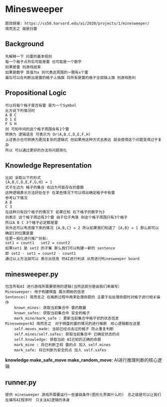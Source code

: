 # Minesweeper
    题目链接: https://cs50.harvard.edu/ai/2020/projects/1/minesweeper/
    简而言之 就是扫雷
## Background 
    先解释一下 扫雷的基本规则 
    每一个格子点开后可能是雷 也可能是一个数字 
    如果是雷 则游戏结束
    如果是数字 其值为x 则代表这周围的一圈有x个雷
    最后可以在判断出是雷的格子上插旗 将所有是雷的格子全部插上旗 则游戏胜利
## Propositional Logic
    可以将每个格子是否有雷 是为一个Symbol
    比方说下列情况时
    A B C 
    D 1 E
    F G H
    则 可知中间的这个格子周围会有1个雷
    转换为 逻辑语言 可表示为 Or(A,B,C,D,E,F,H)
    上述表示也可转换为更加复杂的逻辑式 但如果用这种方式去表达 就会使得这个问题变得过于复杂
    所以 可以通过更好的办法将问题简化
## Knowledge Representation
    比如 采取以下的形式
    {A,B,C,D,E,F,G,H} = 1
    式子左边为 格子的集合 右边为可能存在的雷数
    这种逻辑表示方法好处在于 在某些情况下可以得出确定格子中有雷
    参考以下情况
    A B
    C 3
    在这种只有四个格子的情况下 如果已知 右下格子的数字为3 
    则表示 这个格子周边有3个雷 由于位于角落 则这个格子周围只有3个格子
    所以A B C 3个格子必定都是雷
    另外还可以考虑接下来的情况 {A,B,C} = 2 所以如果我们知道了 {A,B} = 1 那么即可以确定C的位置是雷
    往更一般化进行推广则有:
    set1 = count1   set2 = count2
    如果set1 是 set2 的子集 那么我们可以构建一新的 sentence
    即 set2 - set1 = count2 - count1
    通过以上方法就可以 表示出信息 供AI进行判读 从而进行Minesweeper board 

## minesweeper.py
    包含所有AI 进行游戏所需要使用的逻辑(当然这部分是由我们来编写）
    Minesweeper: 用于构建棋盘 展示期盼的信息
    Sentence() 简而言之 在推断过程中用来处理命题的 主要于在处理命题时对格子进行相关操作
        known_mines: 获取当前集合中 雷的数量 
        known_safes: 获取当前集合中 安全的格子 
        mark_mine/mark_safe : 更新当前集合中格子状的状态信息 
    MinesweeperAI 简而言之　对于棋盘的雷的情况的进行推断　核心逻辑都在这里　
        self.moves_made: 当前已经点击过的格子 防止重复判断 
        self.mines/self.safes: 获取当前集合中 已确定状态的点
        self.knowledge: 获取当前 AI已知的正确的命题 
        mark_mine : 将已判断卫视 雷的点 加入 self.mines
        mark_safe: 将已判断为安全的点 加入 self.safes
**knowledge make_safe_move make_random_move**: AI进行推理判断的核心逻辑

## runner.py
    提供 minesweeper 游戏所需要运行一些基础条件(图形化界面什么的)　总之就是可以让我们在编写AI程序时　只关注AI逻辑的本身　
        

    